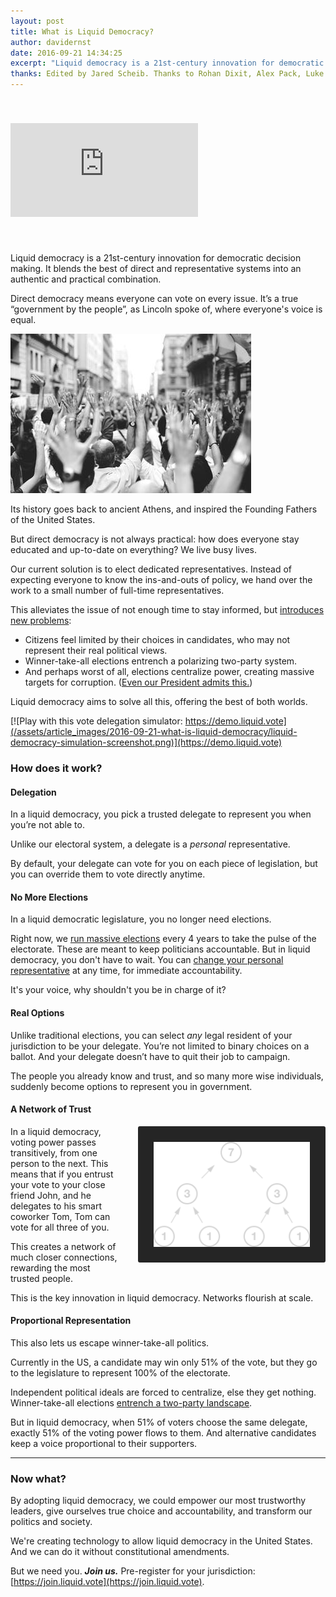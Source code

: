 ```yaml
---
layout: post
title: What is Liquid Democracy?
author: davidernst
date: 2016-09-21 14:34:25
excerpt: "Liquid democracy is a 21st-century innovation for democratic decision making. It blends the best of direct and representative systems into an authentic and practical combination."
thanks: Edited by Jared Scheib. Thanks to Rohan Dixit, Alex Pack, Luke Davis, Andy Coenen, Teresa Yung, Eshan Kejriwal, Matt Conrad, Nick Sippl-Swezey, Naomi Njugi, Ryan Atkinson, and Dominik Schiener for feedback and other contributions.
---
```


<iframe src="https://www.youtube.com/embed/BvA0J_2ZpIQ" frameborder="0" allowfullscreen style="margin: 40px auto"></iframe>

<br />

Liquid democracy is a 21st-century innovation for democratic decision making. It blends the best of direct and representative systems into an authentic and practical combination.

Direct democracy means everyone can vote on every issue. It’s a true “government by the people”, as Lincoln spoke of, where everyone's voice is equal.

![](/assets/article_images/2016-09-21-what-is-liquid-democracy/crowd-raises-hands-photo.png)

Its history goes back to ancient Athens, and inspired the Founding Fathers of the United States.

But direct democracy is not always practical: how does everyone stay educated and up-to-date on everything? We live busy lives.

Our current solution is to elect dedicated representatives. Instead of expecting everyone to know the ins-and-outs of policy, we hand over the work to a small number of full-time representatives.

This alleviates the issue of not enough time to stay informed, but [introduces new problems](http://www.gallup.com/poll/180113/2014-approval-congress-remains-near-time-low.aspx):

- Citizens feel limited by their choices in candidates, who may not represent their real political views.
- Winner-take-all elections entrench a polarizing two-party system.
- And perhaps worst of all, elections centralize power, creating massive targets for corruption. ([Even our President admits this.](https://www.youtube.com/watch?v=e4tHW9_bb08))

Liquid democracy aims to solve all this, offering the best of both worlds.

[![Play with this vote delegation simulator: https://demo.liquid.vote](/assets/article_images/2016-09-21-what-is-liquid-democracy/liquid-democracy-simulation-screenshot.png)](https://demo.liquid.vote)

### How does it work?

#### Delegation

In a liquid democracy, you pick a trusted delegate to represent you when you’re not able to.

Unlike our electoral system, a delegate is a *personal* representative.

By default, your delegate can vote for you on each piece of legislation, but you can override them to vote directly anytime.

#### No More Elections

In a liquid democratic legislature, you no longer need elections.

Right now, we [run massive elections](https://twitter.com/dsernst/status/845566576245927936) every 4 years to take the pulse of the electorate. These are meant to keep politicians accountable. But in liquid democracy, you don't have to wait. You can [change your personal representative](/assets/article_images/2016-09-21-what-is-liquid-democracy/see-you-in-4-years.png) at any time, for immediate accountability.

It's your voice, why shouldn't you be in charge of it?

#### Real Options

Unlike traditional elections, you can select *any* legal resident of your jurisdiction to be your delegate. You’re not limited to binary choices on a ballot. And your delegate doesn’t have to quit their job to campaign.

The people you already know and trust, and so many more wise individuals, suddenly become options to represent you in government.

#### A Network of Trust

<img src="/assets/article_images/2016-09-21-what-is-liquid-democracy/voting_power_graphic.png" style="background-color: #252525; border-radius: 3px; float: right; margin-left: 28px; padding: 25px; width: 250px;" />

In a liquid democracy, voting power passes transitively, from one person to the next. This means that if you entrust your vote to your close friend John, and he delegates to his smart coworker Tom, Tom can vote for all three of you.

This creates a network of much closer connections, rewarding the most trusted people.

This is the key innovation in liquid democracy. Networks flourish at scale.

#### Proportional Representation

This also lets us escape winner-take-all politics.

Currently in the US, a candidate may win only 51% of the vote, but they go to the legislature to represent 100% of the electorate.

Independent political ideals are forced to centralize, else they get nothing. Winner-take-all elections [entrench a two-party landscape](/2017/03/06/how-to-move-past-two-parties/).

But in liquid democracy, when 51% of voters choose the same delegate, exactly 51% of the voting power flows to them. And alternative candidates keep a voice proportional to their supporters.

---------

### Now what?

By adopting liquid democracy, we could empower our most trustworthy leaders, give ourselves true choice and accountability, and transform our politics and society.

We're creating technology to allow liquid democracy in the United States. And we can do it without constitutional amendments.

But we need you. ***Join us.*** Pre-register for your jurisdiction: [https://join.liquid.vote](https://join.liquid.vote).

